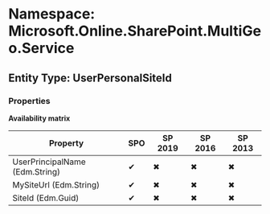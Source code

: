 # Namespace: Microsoft.Online.SharePoint.MultiGeo.Service
## Entity Type: UserPersonalSiteId

### Properties

**Availability matrix**

Property | SPO | SP 2019 | SP 2016 | SP 2013
----------|-----|---------|---------|--------
UserPrincipalName (Edm.String) | ✔ | ✖ | ✖ | ✖
MySiteUrl (Edm.String) | ✔ | ✖ | ✖ | ✖
SiteId (Edm.Guid) | ✔ | ✖ | ✖ | ✖

